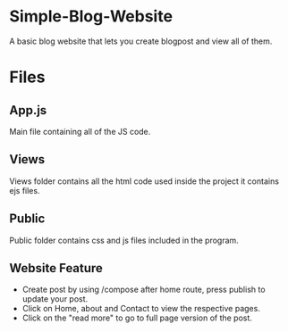 # Simple-Blog-Website
A basic blog website that lets you create blogpost and view all of them.

# Files 
## App.js
Main file containing all of the JS code.

## Views
Views folder contains all the html code used inside the project it contains ejs files.

## Public
Public folder contains css and js files included in the program.

## Website Feature
  - Create post by using /compose after home route, press publish to update your post.
  - Click on Home, about and Contact to view the respective pages.
  - Click on the "read more" to go to full page version of the post.
  

